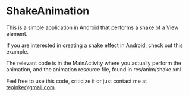 # ShakeAnimation
This is a simple application in Android that performs a shake of a View element. 

If you are interested in creating a shake effect in Android, check out this example.

The relevant code is in the MainActivity where you actually perform the animation, and the animation resource file, found in res/anim/shake.xml.

Feel free to use this code, criticize it or just contact me at teoinke@gmail.com.

